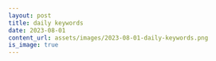 ```yaml
---
layout: post
title: daily keywords
date: 2023-08-01
content_url: assets/images/2023-08-01-daily-keywords.png
is_image: true
---
```

